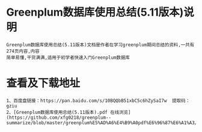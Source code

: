 # Greenplum数据库使用总结(5.11版本)说明
	Greenplum数据库使用总结(5.11版本)文档是作者在学习greenplum期间总结的资料,一共有274页内容,内容
	简单易懂,干货满满,适用于初学者快速入门Greenplum数据库

# 查看及下载地址
	1、百度盘链接：https://pan.baidu.com/s/10BQQbB51xbC5c6hZySaI7w  提取码：gziu
	2、[Greenplum数据库使用总结(5.11版本).pdf 在线浏览](https://github.com/xfg0218/greenplum--summarize/blob/master/greenplum%E5%AD%A6%E4%B9%A0pdf%E6%96%87%E6%A1%A3/Greenplum%E6%95%B0%E6%8D%AE%E5%BA%93%E4%BD%BF%E7%94%A8%E6%80%BB%E7%BB%93(5.11%E7%89%88%E6%9C%AC).pdf)